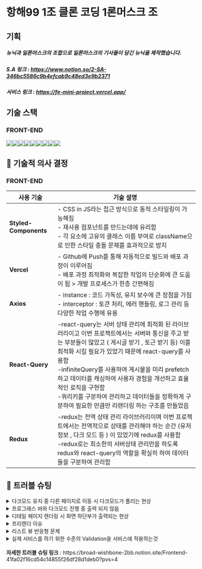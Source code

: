 # 항해99 1조 클론 코딩 1론머스크 조

## 기획

##### 뉴닉과 일론머스크의 조합으로 일론머스크의 기사들이 담긴 뉴닉을 제작했습니다.

##### S.A 링크 : https://www.notion.so/2-SA-346bc5586c9b4efcab9c48ed3e9b2371

##### 서비스 링크 : https://fe-mini-project.vercel.app/

## 기술 스택

### FRONT-END

![](https://camo.githubusercontent.com/eea3c89b5aa320f391bd9ce962c4ef7d92c943a56c376c6cbac82be641585101/68747470733a2f2f696d672e736869656c64732e696f2f62616467652f4a6176615363726970742d4637444631453f7374796c653d666f722d7468652d6261646765266c6f676f3d4a617661536372697074266c6f676f436f6c6f723d626c61636b)![](https://camo.githubusercontent.com/20779f9d605be40d4f84bbc93a5fee22e86068e785a0c0ed8d90d3d15041a3fc/68747470733a2f2f696d672e736869656c64732e696f2f62616467652f52656163742d3631444146423f7374796c653d666f722d7468652d6261646765266c6f676f3d5265616374266c6f676f436f6c6f723d626c61636b)![](https://camo.githubusercontent.com/40ae88f73ae80a91fc3035364417afdb9936bb558c50cbb9fbed2d476d7daa87/68747470733a2f2f696d672e736869656c64732e696f2f62616467652f526561637420526f757465722d4341343234353f7374796c653d666f722d7468652d6261646765266c6f676f3d526561637420526f75746572266c6f676f436f6c6f723d7768697465)![](https://camo.githubusercontent.com/40a02fbec2410fe98c2dfbe605d4243eaec9d28f187d4db194f028159fb89ec0/68747470733a2f2f696d672e736869656c64732e696f2f62616467652f4178696f732d3541323945343f7374796c653d666f722d7468652d6261646765266c6f676f3d4178696f73266c6f676f436f6c6f723d7768697465)![](https://camo.githubusercontent.com/2fae549118710fd8284be62292b9e9a6cdd561cb50d46f35938b08dc3fc2c4e7/68747470733a2f2f696d672e736869656c64732e696f2f62616467652f56657263656c2d3030303030303f7374796c653d666f722d7468652d6261646765266c6f676f3d76657263656c266c6f676f436f6c6f723d7768697465)<img src="https://img.shields.io/badge/REACT QUERY-FF4154?style=flat-square&logo=REACT QUERY&logoColor=white"/><img src="https://img.shields.io/badge/redux-764ABC?style=flat-square&logo=redux&logoColor=white"/><img src="https://img.shields.io/badge/Redux thuck-999999?style=flat-square&logo=redux&logoColor=white"/><img src="https://img.shields.io/badge/Redux ToolKit-4D148C?style=flat-square&logo=redux&logoColor=white"/>

## 🌲 기술적 의사 결정

### FRONT-END

| 사용 기술             | 기술 설명                                                                                                                                                                                                                                                                                                                                                                                                                                       |
| --------------------- | ----------------------------------------------------------------------------------------------------------------------------------------------------------------------------------------------------------------------------------------------------------------------------------------------------------------------------------------------------------------------------------------------------------------------------------------------- |
| **Styled-Components** | - CSS in JS라는 접근 방식으로 동적 스타일링이 가능해짐<br>- 재사용 컴포넌트를 만드는데에 유리함<br>- 각 요소에 고유의 클래스 이름 부여로 className으로 인한 스타일 충돌 문제를 효과적으로 방지                                                                                                                                                                                                                                                  |
| **Vercel**            | - Github에 Push를 통해 자동적으로 빌드와 배포 과정이 이루어짐<br>- 배포 과정 최적화와 복잡한 작업의 단순화에 큰 도움이 됨 > 개발 프로세스가 한층 간편해짐                                                                                                                                                                                                                                                                                       |
| **Axios**             | - instance : 코드 가독성, 유지 보수에 큰 장점을 가짐<br>- interceptor : 토큰 처리, 에러 핸들링, 로그 관리 등 다양한 작업 수행에 유용                                                                                                                                                                                                                                                                                                            |
| **React-Query**       | -react-query는 서버 상태 관리에 최적화 된 라이브러리이고 이번 프로젝트에서는 서버와 통신을 주고 받는 부분들이 많았고 ( 게시글 받기 , 토근 받기 등) 이를 최적화 시킬 필요가 있었기 때문에 react-query를 사용함<br> -infiniteQuery를 사용하여 게시물을 미리 prefetch하고 데이터를 캐싱하여 사용자 경험을 개선하고 효율적인 로직을 구현함<br> -쿼리키를 구분하여 관리하고 데이터들을 정확하게 구분하여 필요한 만큼만 리렌더링 하는 구조를 만들었음 |
| **Redux**             | -redux는 전역 상태 관리 라이브러리이며 이번 프로젝트에서는 전역적으로 상태를 관리해야 하는 순간 (유저 정보 , 다크 모드 등 ) 이 있었기에 redux를 사용함<br> -redux로는 최소한의 서버상태 관리만을 하도록 redux와 react-query의 역할을 확실히 하여 데이터들을 구분하여 관리함                                                                                                                                                                     |

## 🧨 트러블 슈팅

<details>
<summary>다크모드 유지 중 다른 페이지로 이동 시 다크모드가 풀리는 현상</summary>
<br>

**`문제`**
a태그로 되어 있다면 이동시 새로고침하며 이동되는 현상

**`해결`**
Link태그로 바꾸어 문제 해결

</details>
<details>
<summary>프로그래스 바와 다크모드 진행 중 출력 되지 않음</summary>
<br>

**`문제`**
다크모드 프랍을 각컴포넌트를 감싸는 Layout에 주려했으나 다른 동작은 다 됨
하지만 프로그래스 바가 나오지 않는 이슈

**`해결`**
프로그래스바에 다크모드를 직적 프랍하여 반전시켜보려 했음
하지만 해결 실패 시간부족으로 인해 다른 컴포넌트 작업 진행

</details>
<details>
<summary>디테일 페이지 렌더링 시 화면 하단부가 출력되는 현상</summary>
<br>

**`문제`**
디테일 페이지에서 useLocation으로 pathname을 찾음

**`해결`**
useEffect로 pathname에 해당하는 페이지 렌더시에 다음 과정을 수행
scrollTo를 이용해 상단부터 출력되게 정의함

</details>
<details>
<summary>프리렌더 이슈</summary>
<br>

**`문제`**
테스트 서버와의 싱크가 맞지 않아 발생함

**`해결`**
와야할 정보가 오기전에 컴포넌트가 출력
테스트 서버를 pull받아온 후 정상 작동

</details>
<details>
<summary>리스트 뷰 반응형 문제</summary>
  <br>
  
  **`문제`**
  
  문제상황 : 리스트 뷰를 화면에 따라 4x4 , 3x4 , 2x4 , 1x4이런 식으로 바뀌어야 하는 상황이었다. 이때 나는 flex-grow와 flex-shrink을 이용하여 화면의 비율에 맞취서 리스트 뷰를 자동적으로 바꿨다. 하지만 게시글이 하나 일때 게시글이 화면에 다 맞춰서 렌더링 된다는  문제가 있었다.
    
  **`해결`**
  
  grid와 media query를 통해서 화면에 비율이 바뀔 때마다 grid-template-columns: repeat(변수, 1fr) 의 값을 바꿔주면서 해당 문제를 해결했다.

</details>

<details>
<summary>실제 서비스를 하기 위한 수준의 Validation을 서비스에 적용하는것</summary>
  <br>
  
  **`문제`**
  
   로그인 / 회원가입 / 비밀번호 찾기 등의 서비스에서 기존과는 다르게 실제 서비스를 하기 위한 수준의 validation 조건을 충족시킬 필요성을 느낌
    
  **`해결`**
  
  효율적인 알고리즘 및 validation 순서에 맞게 이를 반영하고 피드백 메세지를 화면에 출력하는 것을 구현하기 위해 실제 사이트의 구조와 request / response 를 직접 시연하며 이해하여 반영함

</details>

</br>
<strong>자세한 트러블 슈팅 링크</strong> : https://broad-wishbone-2bb.notion.site/Frontend-41fa02f16cd54c14855f26df28d1deb0?pvs=4
